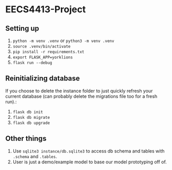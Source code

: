 # EECS4413-Project

## Setting up

1. `python -m venv .venv` or `python3 -m venv .venv`
2. `source .venv/bin/activate`
3. `pip install -r requirements.txt`
4. `export FLASK_APP=yorklions`
5. `flask run --debug`

## Reinitializing database

If you choose to delete the instance folder to just quickly refresh your current database (can probably delete the migrations file too for a fresh run).:

1. `flask db init`
2. `flask db migrate`
3. `flask db upgrade`

## Other things

1. Use `sqlite3 instance/db.sqlite3` to access db schema and tables with `.schema` and `.tables`.
2. User is just a demo/example model to base our model prototyping off of.
